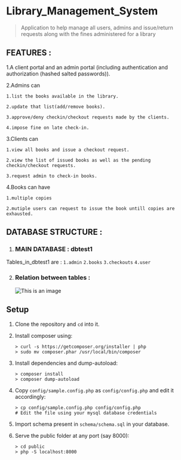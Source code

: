# Library_Management_System

> Application to help manage all users, admins and issue/return requests along with the fines administered for a library

## FEATURES :

1.A client portal and an admin portal (including authentication and authorization (hashed salted passwords)).

2.Admins can 

    1.list the books available in the library.

    2.update that list(add/remove books).

    3.approve/deny checkin/checkout requests made by the clients.

    4.impose fine on late check-in.

3.Clients can 

    1.view all books and issue a checkout request.

    2.view the list of issued books as well as the pending checkin/checkout requests.

    3.request admin to check-in books.

4.Books can have

    1.multiple copies
    
    2.mutiple users can request to issue the book untill copies are exhausted.



## DATABASE STRUCTURE :

1. ### MAIN DATABASE : dbtest1
Tables_in_dbtest1 are :
    `1.admin`
    `2.books`
    `3.checkouts`
    `4.user`

2. ### Relation between tables :
     ![This is an image](#updateimage)

## Setup

1. Clone the repository and `cd` into it.

1. Install composer using:
    ```console
    > curl -s https://getcomposer.org/installer | php
    > sudo mv composer.phar /usr/local/bin/composer
    ```

1. Install dependencies and dump-autoload:
    ```console
    > composer install
    > composer dump-autoload
    ```

1. Copy `config/sample.config.php` as `config/config.php` and edit it accordingly:
    ```console
    > cp config/sample.config.php config/config.php
    # Edit the file using your mysql database credentials
    ```

1. Import schema present in `schema/schema.sql` in your database.

1. Serve the public folder at any port (say 8000):
    ```console
	> cd public
    > php -S localhost:8000
    ```
